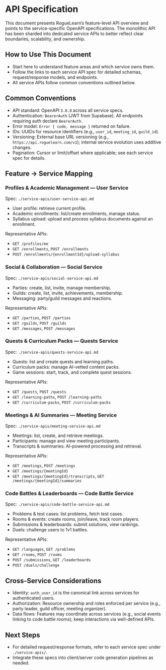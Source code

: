 # **API Specification**

This document presents RogueLearn’s feature-level API overview and points to the service-specific OpenAPI specifications. The monolithic API has been sharded into dedicated service APIs to better reflect clear boundaries, scalability, and ownership.

## **How to Use This Document**
- Start here to understand feature areas and which service owns them.
- Follow the links to each service API spec for detailed schemas, request/response models, and endpoints.
- All service APIs follow common conventions outlined below.

## **Common Conventions**
- API standard: OpenAPI `3.0.0` across all service specs.
- Authentication: `BearerAuth` (JWT from Supabase). All endpoints requiring auth declare `BearerAuth`.
- Error model: `Error { code, message }` returned on failure.
- IDs: UUIDs for resource identifiers (e.g., `user_id`, `meeting_id`, `guild_id`).
- Versioning: External base URL versioning (e.g., `https://api.roguelearn.com/v1`); internal service evolution uses additive changes.
- Pagination: Cursor or limit/offset where applicable; see each service spec for details.

## **Feature → Service Mapping**

### Profiles & Academic Management — User Service
Spec: `./service-apis/user-service-api.md`
- User profile: retrieve current profile.
- Academic enrollments: list/create enrollments, manage status.
- Syllabus upload: upload and process syllabus documents against an enrollment.

Representative APIs:
- `GET /profiles/me`
- `GET /enrollments`, `POST /enrollments`
- `POST /enrollments/{enrollmentId}/upload-syllabus`

### Social & Collaboration — Social Service
Spec: `./service-apis/social-service-api.md`
- Parties: create, list, invite, manage membership.
- Guilds: create, list, invite, achievements, membership.
- Messaging: party/guild messages and reactions.

Representative APIs:
- `GET /parties`, `POST /parties`
- `GET /guilds`, `POST /guilds`
- `GET /messages`, `POST /messages`

### Quests & Curriculum Packs — Quests Service
Spec: `./service-apis/quests-service-api.md`
- Quests: list and create quests and learning paths.
- Curriculum packs: manage AI-vetted content packs.
- Game sessions: start, track, and complete quest sessions.

Representative APIs:
- `GET /quests`, `POST /quests`
- `GET /learning-paths`, `POST /learning-paths`
- `GET /curriculum-packs`, `POST /curriculum-packs`

### Meetings & AI Summaries — Meeting Service
Spec: `./service-apis/meeting-service-api.md`
- Meetings: list, create, and retrieve meetings.
- Participants: manage and view meeting participants.
- Transcripts & summaries: AI-powered processing and retrieval.

Representative APIs:
- `GET /meetings`, `POST /meetings`
- `GET /meetings/{meetingId}`
- `GET /meetings/{meetingId}/transcripts`, `GET /meetings/{meetingId}/summaries`

### Code Battles & Leaderboards — Code Battle Service
Spec: `./service-apis/code-battle-service-api.md`
- Problems & test cases: list problems, fetch test cases.
- Rooms & events: create rooms, join/leave, track room players.
- Submissions & leaderboards: submit solutions, view rankings.
- Duels: challenge users to 1v1 battles.

Representative APIs:
- `GET /languages`, `GET /problems`
- `GET /rooms`, `POST /rooms`
- `POST /submissions`, `GET /leaderboards`
- `POST /duels/challenge`

## **Cross-Service Considerations**
- Identity: `auth_user_id` is the canonical link across services for authenticated users.
- Authorization: Resource ownership and roles enforced per service (e.g., party leader, guild officer, meeting organizer).
- Data flows: Features may coordinate across services (e.g., social events linking to code battle rooms); keep interactions via well-defined APIs.

## **Next Steps**
- For detailed request/response formats, refer to each service spec under `./service-apis/`.
- Integrate these specs into client/server code generation pipelines as needed.